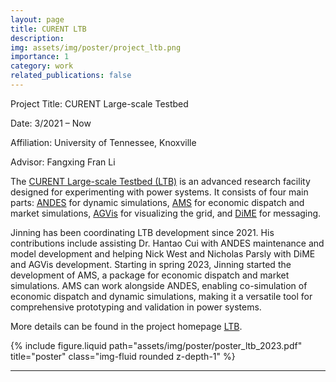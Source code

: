 ```yaml
---
layout: page
title: CURENT LTB
description:
img: assets/img/poster/project_ltb.png
importance: 1
category: work
related_publications: false
---
```

Project Title: CURENT Large-scale Testbed

Date: 3/2021 – Now

Affiliation: University of Tennessee, Knoxville

Advisor: Fangxing Fran Li

The [CURENT Large-scale Testbed (LTB)][LTB] is an advanced research facility designed for experimenting with power systems.
It consists of four main parts:
[ANDES][ANDES] for dynamic simulations,
[AMS][AMS] for economic dispatch and market simulations,
[AGVis][AGVis] for visualizing the grid,
and [DiME][DiME] for messaging.

Jinning has been coordinating LTB development since 2021.
His contributions include assisting Dr. Hantao Cui with ANDES maintenance and model development and helping Nick West and Nicholas Parsly with DiME and AGVis development.
Starting in spring 2023, Jinning started the development of AMS, a package for economic dispatch and market simulations.
AMS can work alongside ANDES, enabling co-simulation of economic dispatch and dynamic simulations, making it a versatile tool for comprehensive prototyping and validation in power systems.

More details can be found in the project homepage [LTB][LTB Web].

<div class="row">
    <div class="col-sm mt-3 mt-md-0">
        {% include figure.liquid path="assets/img/poster/poster_ltb_2023.pdf" title="poster" class="img-fluid rounded z-depth-1" %}
    </div>
</div>

* * *

[LTB Web]: https://ltb.curent.org
[LTB]: https://github.com/CURENT
[ANDES]: https://github.com/CURENT/andes
[AMS]: https://github.com/CURENT/ams
[AGVis]: https://github.com/CURENT/agvis
[DiME]: https://github.com/CURENT/dime
